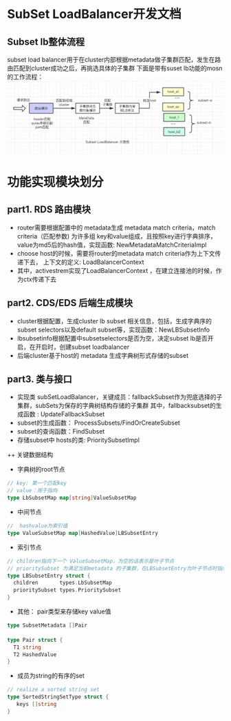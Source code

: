 # SubSet LoadBalancer开发文档

## Subset lb整体流程
subset load balancer用于在cluster内部根据metadata做子集群匹配，发生在路由匹配到cluster成功之后，再挑选具体的子集群
下面是带有suset lb功能的mosn的工作流程：
![subsetlb](resources/subsetlb.png)

# 功能实现模块划分
  ##  part1.  RDS 路由模块
  + router需要根据配置中的 metadata生成 metadata match criteria，match criteria（匹配参数) 为许多组 key和value组成，且按照key进行字典排序，value为md5后的hash值，实现函数: NewMetadataMatchCriteriaImpl
  + choose host的时候，需要将router的metadata match criteria作为上下文传递下去，
       上下文的定义: LoadBalancerContext
  + 其中，activestrem实现了LoadBalancerContext ，在建立连接池的时候，作为ctx传递下去
  
  ##  part2.  CDS/EDS 后端生成模块
  
  + cluster根据配置，生成cluster lb subset 相关信息，包括，生成字典序的subset selectors以及default subset等，实现函数：NewLBSubsetInfo
  + lbsubsetinfo根据配置中subsetselectors是否为空，决定subset lb是否开启，在开启时，创建subset loadbalancer
  + 后端cluster基于host的 metadata 生成字典树形式存储的subset 
  
  ##  part3.  类与接口
  
  + 实现类 subSetLoadBalancer，关键成员：fallbackSubset作为兜底选择的子集群，subSets为保存的字典树结构存储的子集群
  其中，fallbacksubset的生成函数 : UpdateFallbackSubset
  + subset的生成函数： ProcessSubsets/FindOrCreateSubset
  + subset的查询函数：FindSubset
  + 存储subset中 hosts的类: PrioritySubsetImpl
  
  ++ 关键数据结构
  + 字典树的root节点
  ```go
  // key: 第一个匹配key
  // value：用于指向
  type LbSubsetMap map[string]ValueSubsetMap
```

  + 中间节点
  ```go
  //  hashvalue为索引值 
  type ValueSubsetMap map[HashedValue]LBSubsetEntry
```

  + 索引节点
  ```go
  // children指向下一个 ValueSubsetMap，为空的话表示是叶子节点
  // prioritySubset 为满足当前metadata 的子集群，在LBSubsetEntry为叶子节点时指向具体的子集群
  type LBSubsetEntry struct {
  	children       types.LbSubsetMap
  	prioritySubset types.PrioritySubset
  }
```

  + 其他：
    pair类型来存储key 
    value值
  ```go
  type SubsetMetadata []Pair
  
  type Pair struct {
  	T1 string
  	T2 HashedValue
  }
  ```
  
  + 成员为string的有序的set
  ```go
  // realize a sorted string set
  type SortedStringSetType struct {
     keys []string
  }
```

